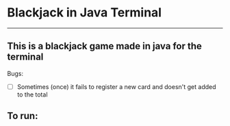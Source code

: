 # Blackjack in Java Terminal
---
## This is a blackjack game made in java for the terminal
Bugs:

- [ ] Sometimes (once) it fails to register a new card and doesn't get added to the total

## To run:
